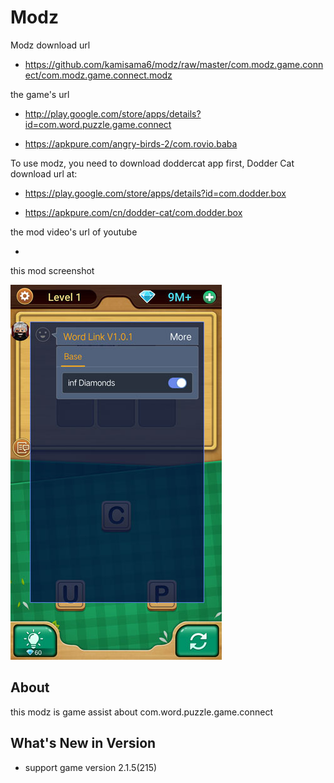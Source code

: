 # Modz

Modz download url

* https://github.com/kamisama6/modz/raw/master/com.modz.game.connect/com.modz.game.connect.modz

the game's url

* http://play.google.com/store/apps/details?id=com.word.puzzle.game.connect

* https://apkpure.com/angry-birds-2/com.rovio.baba

To use modz, you need to download doddercat app first, Dodder Cat download url at:

* https://play.google.com/store/apps/details?id=com.dodder.box

* https://apkpure.com/cn/dodder-cat/com.dodder.box
                      
the mod video's url of youtube

* 

this mod screenshot

![](https://github.com/kamisama6/modz/blob/master/com.modz.game.connect/screenshot/modz.jpg)


## About

this modz is game assist about com.word.puzzle.game.connect

## What's New in Version

* support game version 2.1.5(215) 
